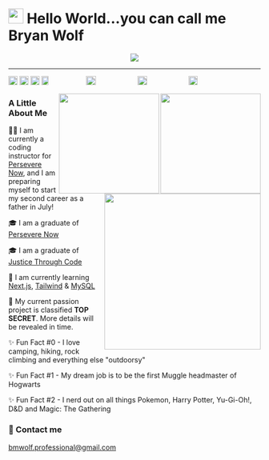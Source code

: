 # <img src="https://raw.githubusercontent.com/MartinHeinz/MartinHeinz/master/wave.gif" width="30px"> Hello World...you can call me Bryan Wolf

<div align="center">
<a href="#"><img src="https://skillicons.dev/icons?i=html,,css,,sass,,tailwind,,bootstrap,,javascript,,regex,,jquery,,react,,redux,,next,,typescript,,nodejs,,express,,jest,,mongodb,,python,,django,,mysql,,wordpress,,vscode,,git,,github,,gitlab,,netlify,,postman,,vercel,,markdown,,raspberrypi,,pug,,docker,,deno,,figma,,graphql,,d3&perline=23&theme=light"/></a>
</div>
<hr/>

<a href="https://github.com/bmwolf102990?tab=followers"><img src="https://img.shields.io/github/followers/bmwolf102990?style=social&label=Followers" height="18"></a> <a href="https://github.com/bmwolf102990?tab=stars"><img src="https://img.shields.io/github/stars/bmwolf102990?style=social&label=Stars" height="18"></a> <a href="https://news.ycombinator.com"><img src="https://img.shields.io/hackernews/user-karma/bmwolf102990?style=social&label=Karma" height="18"></a> <img src="https://img.shields.io/badge/coding-nothing_rn-0078D4?style=flat&logo=visual%20studio&logoColor=white" height="18" width="17%"> <img src="https://img.shields.io/badge/listening_to-nothing_rn-F34E68?style=flat&logo=apple%20music&logoColor=white" height="18" width="19.5%"> <img src="https://img.shields.io/badge/listening_to-The_Neroli_Report-9933CC?style=flat&logo=apple%20podcasts&logoColor=white" height="18" width="19.5%"> <img src="https://api.visitorbadge.io/api/visitors?path=https%3A%2F%2Fgithub.com%2Fbmwolf102990&countColor=%2332cd32&style=flat" height="18">

<a href="#"><img src="https://github-readme-stats-sigma-five.vercel.app/api?username=bmwolf102990&count_private=true&show_icons=true&theme=dark" height="200" align="right"></a>
<a href="#"><img src="https://github-readme-streak-stats.herokuapp.com/?user=bmwolf102990&theme=dark" height="200" align="right"></a>
<a href="#"><img src="https://github-readme-stats.vercel.app/api/top-langs/?username=bmwolf102990&layout=donut&theme=dark" height="311.7" align="right"></a>

### A Little About Me
🧑‍💻 I am currently a coding instructor for [Persevere Now](https://perseverenow.org), and I am preparing myself to start my second career as a father in July!

🎓 I am a graduate of [Persevere Now](https://perseverenow.org)

🎓 I am a graduate of [Justice Through Code](https://centerforjustice.columbia.edu/justicethroughcode)

🧠 I am currently learning [Next.js](https://nextjs.org), [Tailwind](https://tailwindcss.com) & [MySQL](https://www.mysql.com)

🚀 My current passion project is classified **TOP SECRET**. More details will be revealed in time.

✨ Fun Fact #0 - I love camping, hiking, rock climbing and everything else "outdoorsy"

✨ Fun Fact #1 - My dream job is to be the first Muggle headmaster of Hogwarts

✨ Fun Fact #2 - I nerd out on all things Pokemon, Harry Potter, Yu-Gi-Oh!, D&D and Magic: The Gathering
<br/>
### 📧 Contact me
[bmwolf.professional@gmail.com](mailto:bmwolf.professional@gmail.com)
